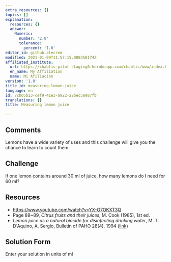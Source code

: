 ```yaml
---
extra_resources: {}
topics: []
explanation:
  resources: {}
  answer:
    Numeric:
      number: '2.0'
      tolerance:
        percent: '1.0'
editor_id: github.alecrem
modified: 2021-01-09T11:57:15.008350174Z
affiliated_institute:
  url: https://chablis-pilot-staging0.herokuapp.com/chablis/www/index.html#/teacher-affiliation-add
  en_name: My Affiliation
  name: Mi Afiliación
version: '1.0'
title_id: measuring-lemon-juice
language: en
id: 7cb05b13-cef9-41e3-a922-22bec58987fb
translations: {}
title: Measuring lemon juice

---
```



## Comments
Lemons have a wide variety of uses and this challenge will give you the chance to learn to count them.


## Challenge
If one lemon contains around 30 ml of juice, how many lemons do I need for 60 ml?


## Resources
- https://www.youtube.com/watch?v=YX-O7OKXT3Q
- Page 88~89, _Citrus fruits and their juices_, M. Cook (1985), 1st ed.
- _Lemon juice as a natural biocide for disinfecting drinking water_,  M. T. D'Aquino, A. Sergio, Bulletin of PAHO 28(4), 1994 ([link](https://iris.paho.org/handle/10665.2/26919?show=full))


## Solution Form
Enter your solution in units of ml


